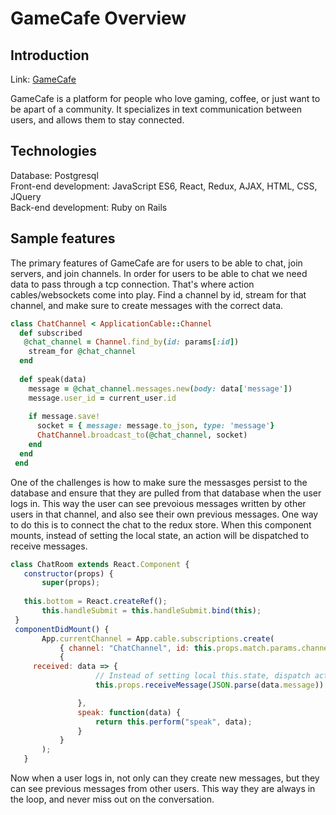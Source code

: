 # GameCafe Overview

## Introduction
Link: <a href="https://game-cafe-project.herokuapp.com/#/">GameCafe</a>

GameCafe is a platform for people who love gaming, coffee, or just want to be apart of a community. It specializes in text communication between users, and allows them to stay connected. 

## Technologies
Database: Postgresql
<br/>
Front-end development: JavaScript ES6, React, Redux, AJAX, HTML, CSS, JQuery
<br/>
Back-end development: Ruby on Rails

## Sample features
The primary features of GameCafe are for users to be able to chat, join servers, and join channels. In order for users to be able to chat we need data to pass through a tcp connection. That's where action cables/websockets come into play. Find a channel by id, stream for that channel, and make sure to create messages with the correct data. 
```Ruby
class ChatChannel < ApplicationCable::Channel
  def subscribed
   @chat_channel = Channel.find_by(id: params[:id])
    stream_for @chat_channel
  end
  
  def speak(data)
    message = @chat_channel.messages.new(body: data['message'])
    message.user_id = current_user.id
    
    if message.save! 
      socket = { message: message.to_json, type: 'message'}
      ChatChannel.broadcast_to(@chat_channel, socket)
    end
  end
 end
 ```
 One of the challenges is how to make sure the messasges persist to the database and ensure that they are pulled from that database when the user logs in. This way the user can see prevoious messages written by other users in that channel, and also see their own previous messages. One way to do this is to connect the chat to the redux store. When this component mounts, instead of setting the local state, an action will be dispatched to receive messages. 
 ```javaScript
 class ChatRoom extends React.Component {
	constructor(props) {
		super(props);
    
    this.bottom = React.createRef();
		this.handleSubmit = this.handleSubmit.bind(this);
  }
  componentDidMount() {
		App.currentChannel = App.cable.subscriptions.create(
			{ channel: "ChatChannel", id: this.props.match.params.channelId },
			{ 
      received: data => {
					// Instead of setting local this.state, dispatch action to update store
					this.props.receiveMessage(JSON.parse(data.message))

				},
				speak: function(data) {
					return this.perform("speak", data);
				}
			}
		);
	}
  ```
Now when a user logs in, not only can they create new messages, but they can see previous messages from other users. This way they are always in the loop, and never miss out on the conversation.
